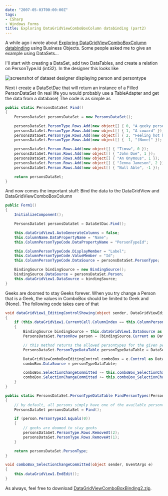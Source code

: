 ```yaml
---
date: "2007-05-03T00:00:00Z"
tags:
- CSharp
- Windows Forms
title: Exploring DataGridViewComboBoxColumn databinding (part2)
---
```

A while ago i wrote about [Exploring DataGridViewComboBoxColumn databinding](http://www.timvw.be/exploring-datagridviewcomboboxcolumn-databinding/) using Business Objects. Some people asked me to give an example using DataSets...

I'll start with creating a DataSet, add two DataTables, and create a relation on PersonType.Id (int32). In the designer this looks like

![screenshot of dataset designer displaying person and persontype](http://www.timvw.be/wp-content/images/databind-dataset1.gif)

Next i create a DataSetDac that will return an instance of a Filled PersonDataSet (In real life you would probably use a TableAdapter and get the data from a database) The code is as simple as

```csharp
public static PersonsDataSet Find()
{
	PersonsDataSet personsDataSet = new PersonsDataSet();

	personsDataSet.PersonType.Rows.Add(new object[] { 0, "A geeky person" });
	personsDataSet.PersonType.Rows.Add(new object[] { 1, "A coward" });
	personsDataSet.PersonType.Rows.Add(new object[] { 2, "Feeling hot hot hot" });
	personsDataSet.PersonType.Rows.Add(new object[] { -1, "(None)" });

	personsDataSet.Person.Rows.Add(new object[] { "Timvw", 0 });
	personsDataSet.Person.Rows.Add(new object[] { "John Doe", 1 });
	personsDataSet.Person.Rows.Add(new object[] { "An Onymous", 1 });
	personsDataSet.Person.Rows.Add(new object[] { "Jenna Jameson", 2 });
	personsDataSet.Person.Rows.Add(new object[] { "Null Able", -1 });

	return personsDataSet;
}
```

And now comes the important stuff: Bind the data to the DataGridView and DataGridViewComboBoxColumn

```csharp
public Form1()
{
	InitializeComponent();

	PersonsDataSet personsDataSet = DataSetDac.Find();

	this.dataGridView1.AutoGenerateColumns = false;
	this.ColumnName.DataPropertyName = "Name";
	this.ColumnPersonTypeCode.DataPropertyName = "PersonTypeId";

	this.ColumnPersonTypeCode.DisplayMember = "Label";
	this.ColumnPersonTypeCode.ValueMember = "Id";
	this.ColumnPersonTypeCode.DataSource = personsDataSet.PersonType;

	BindingSource bindingSource = new BindingSource();
	bindingSource.DataSource = personsDataSet.Person;
	this.dataGridView1.DataSource = bindingSource;
}
```

Geeks are doomed to stay Geeks forever. When you try change a Person that is a Geek, the values in ComboBox should be limited to Geek and (None). The following code takes care of that

```csharp
void dataGridView1_EditingControlShowing(object sender, DataGridViewEditingControlShowingEventArgs e)
{
	if (this.dataGridView1.CurrentCell.ColumnIndex == this.ColumnPersonTypeCode.Index)
	{
		BindingSource bindingSource = this.dataGridView1.DataSource as BindingSource;
		PersonsDataSet.PersonRow person = (bindingSource.Current as DataRowView).Row as PersonsDataSet.PersonRow;

		// this method returns the allowed persontypes for the given person
		PersonsDataSet.PersonTypeDataTable personTypeDataTable = DataSetDac.FindPersonTypes(person);

		DataGridViewComboBoxEditingControl comboBox = e.Control as DataGridViewComboBoxEditingControl;
		comboBox.DataSource = personTypeDataTable;

		comboBox.SelectionChangeCommitted -= this.comboBox_SelectionChangeCommitted;
		comboBox.SelectionChangeCommitted += this.comboBox_SelectionChangeCommitted;
	}
}

public static PersonsDataSet.PersonTypeDataTable FindPersonTypes(PersonsDataSet.PersonRow person)
{
	// by default, all persons simply have one of the available persontypecodes
	PersonsDataSet personsDataSet = Find();

	if (person.PersonTypeId.Equals(0))
	{
		// geeks are doomed to stay geeks
		personsDataSet.PersonType.Rows.RemoveAt(2);
		personsDataSet.PersonType.Rows.RemoveAt(1);
	}

	return personsDataSet.PersonType;
}

void comboBox_SelectionChangeCommitted(object sender, EventArgs e)
{
	this.dataGridView1.EndEdit();
}
```

As always, feel free to download [DataGridViewComboBoxBinding2.zip](http://www.timvw.be/wp-content/code/csharp/DataGridViewComboBoxBinding2.zip).

